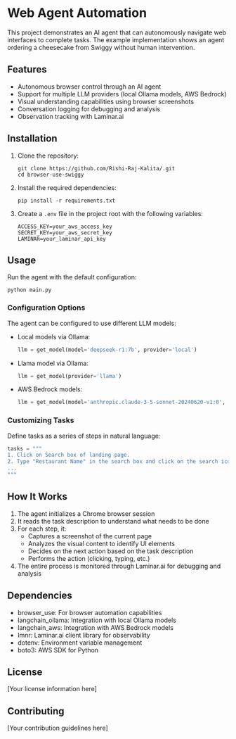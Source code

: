 # Web Agent Automation

This project demonstrates an AI agent that can autonomously navigate web interfaces to complete tasks. The example implementation shows an agent ordering a cheesecake from Swiggy without human intervention.

## Features

- Autonomous browser control through an AI agent
- Support for multiple LLM providers (local Ollama models, AWS Bedrock)
- Visual understanding capabilities using browser screenshots
- Conversation logging for debugging and analysis
- Observation tracking with Laminar.ai


## Installation

1. Clone the repository:
   ```
   git clone https://github.com/Rishi-Raj-Kalita/.git
   cd browser-use-swiggy
   ```

2. Install the required dependencies:
   ```
   pip install -r requirements.txt
   ```

3. Create a `.env` file in the project root with the following variables:
   ```
   ACCESS_KEY=your_aws_access_key
   SECRET_KEY=your_aws_secret_key
   LAMINAR=your_laminar_api_key
   ```

## Usage

Run the agent with the default configuration:
```
python main.py
```

### Configuration Options

The agent can be configured to use different LLM models:

- Local models via Ollama:
  ```python
  llm = get_model(model='deepseek-r1:7b', provider='local')
  ```

- Llama model via Ollama:
  ```python
  llm = get_model(provider='llama')
  ```

- AWS Bedrock models:
  ```python
  llm = get_model(model='anthropic.claude-3-5-sonnet-20240620-v1:0', provider='aws')
  ```

### Customizing Tasks

Define tasks as a series of steps in natural language:

```python
tasks = """
1. Click on Search box of landing page.
2. Type "Restaurant Name" in the search box and click on the search icon.
...
"""
```

## How It Works

1. The agent initializes a Chrome browser session
2. It reads the task description to understand what needs to be done
3. For each step, it:
   - Captures a screenshot of the current page
   - Analyzes the visual content to identify UI elements
   - Decides on the next action based on the task description
   - Performs the action (clicking, typing, etc.)
4. The entire process is monitored through Laminar.ai for debugging and analysis

## Dependencies

- browser_use: For browser automation capabilities
- langchain_ollama: Integration with local Ollama models
- langchain_aws: Integration with AWS Bedrock models
- lmnr: Laminar.ai client library for observability
- dotenv: Environment variable management
- boto3: AWS SDK for Python

## License

[Your license information here]

## Contributing

[Your contribution guidelines here]